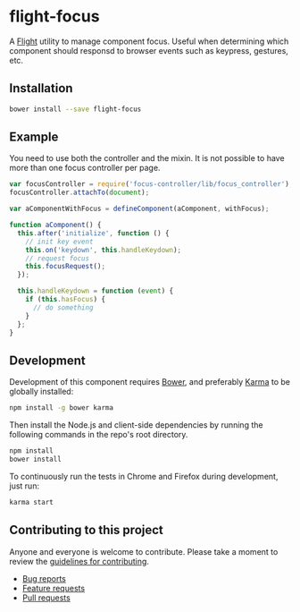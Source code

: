 # flight-focus

A [Flight](https://github.com/flightjs/flight) utility to manage component focus. Useful when determining which component should responsd to browser events such as keypress, gestures, etc.

## Installation

```bash
bower install --save flight-focus
```

## Example

You need to use both the controller and the mixin. It is not possible to have more than one focus controller per page.

```javascript
var focusController = require('focus-controller/lib/focus_controller');
focusController.attachTo(document);

var aComponentWithFocus = defineComponent(aComponent, withFocus);

function aComponent() {
  this.after('initialize', function () {
    // init key event
    this.on('keydown', this.handleKeydown);
    // request focus
    this.focusRequest();
  });

  this.handleKeydown = function (event) {
    if (this.hasFocus) {
      // do something
    }
  };
}
```
## Development

Development of this component requires [Bower](http://bower.io), and preferably
[Karma](http://karma-runner.github.io) to be globally installed:

```bash
npm install -g bower karma
```

Then install the Node.js and client-side dependencies by running the following
commands in the repo's root directory.

```bash
npm install
bower install
```

To continuously run the tests in Chrome and Firefox during development, just run:

```bash
karma start
```

## Contributing to this project

Anyone and everyone is welcome to contribute. Please take a moment to
review the [guidelines for contributing](CONTRIBUTING.md).

* [Bug reports](CONTRIBUTING.md#bugs)
* [Feature requests](CONTRIBUTING.md#features)
* [Pull requests](CONTRIBUTING.md#pull-requests)
